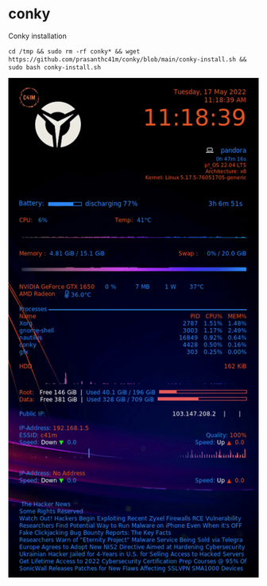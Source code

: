 # conky
Conky installation

```
cd /tmp && sudo rm -rf conky* && wget https://github.com/prasanthc41m/conky/blob/main/conky-install.sh && sudo bash conky-install.sh
```

![Conky](https://github.com/prasanthc41m/conky/blob/main/%20conky.gif)
<!--  ![Screenshot](Screenshot_conky.png) -->
